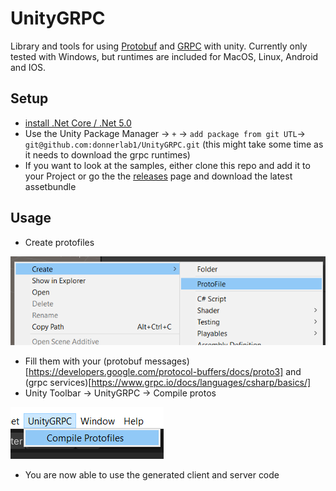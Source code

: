 # UnityGRPC

Library and tools for using [Protobuf](https://developers.google.com/protocol-buffers) and [GRPC](https://grpc.io/) with unity. Currently only tested with Windows, but runtimes are included for MacOS, Linux, Android and IOS.

## Setup

 - [install .Net Core / .Net 5.0](https://dotnet.microsoft.com/download)
 - Use the Unity Package Manager -> `+` -> `add package from git UTL`-> `git@github.com:donnerlab1/UnityGRPC.git` (this might take some time as it needs to download the grpc runtimes)
 - If you want to look at the samples, either clone this repo and add it to your Project or go the the [releases](https://github.com/donnerlab1/UnityGRPC/releases) page and download the latest assetbundle


## Usage
- Create protofiles

![create proto](Documentation~/images/proto.png)
- Fill them with your (protobuf messages)[https://developers.google.com/protocol-buffers/docs/proto3] and (grpc services)[https://www.grpc.io/docs/languages/csharp/basics/]
- Unity Toolbar -> UnityGRPC -> Compile protos

![compile proto](Documentation~/images/compile.png)
- You are now able to use the generated client and server code
  
